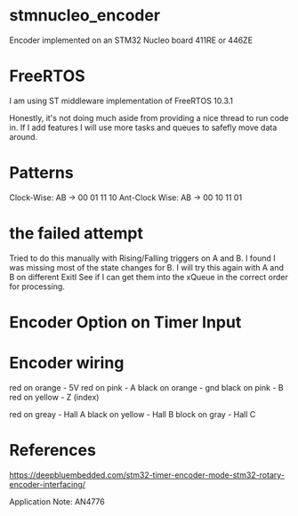 # stmnucleo_encoder
Encoder implemented on an STM32 Nucleo board 411RE or 446ZE

# FreeRTOS

I am using ST middleware implementation of FreeRTOS 10.3.1  

Honestly, it's not doing much aside from providing a nice thread to run code in. If I add features I will use more tasks and queues to safefly move data around. 

# Patterns 

Clock-Wise:      AB -> 00  01  11  10
Ant-Clock Wise:  AB -> 00  10  11  01 

# the failed attempt 

Tried to do this manually with Rising/Falling triggers on A and B. I found I was missing most of the state changes for B. I will try this again with A and B on different ExitI See if I can get them into the xQueue in the correct order for processing. 

# Encoder Option on Timer Input 



# Encoder wiring 

red on orange - 5V
red on pink - A
black on orange - gnd
black on pink - B
red on yellow - Z (index)

red on greay - Hall A
black on yellow - Hall B
block on gray - Hall C

# References 

https://deepbluembedded.com/stm32-timer-encoder-mode-stm32-rotary-encoder-interfacing/

Application Note: AN4776
